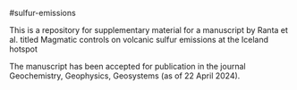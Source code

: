 #sulfur-emissions

This is a repository for supplementary material for a manuscript by Ranta et al. titled Magmatic controls on volcanic sulfur emissions at the Iceland hotspot

The manuscript has been accepted for publication in the journal Geochemistry, Geophysics, Geosystems (as of 22 April 2024).
